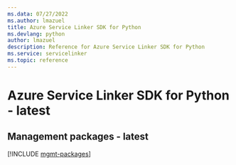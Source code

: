 ```yaml
---
ms.data: 07/27/2022
ms.author: lmazuel
title: Azure Service Linker SDK for Python
ms.devlang: python
author: lmazuel
description: Reference for Azure Service Linker SDK for Python
ms.service: servicelinker
ms.topic: reference
---
```

# Azure Service Linker SDK for Python - latest

## Management packages - latest
[!INCLUDE [mgmt-packages](service-linker-mgmt-index.md)]